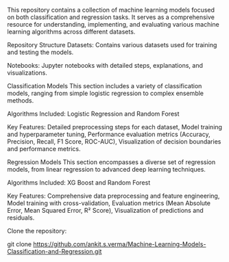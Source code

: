 This repository contains a collection of machine learning models focused on both classification and regression tasks. It serves as a comprehensive resource for understanding, implementing, and evaluating various machine learning algorithms across different datasets.


Repository Structure
Datasets: Contains various datasets used for training and testing the models.

Notebooks: Jupyter notebooks with detailed steps, explanations, and visualizations.


Classification Models
This section includes a variety of classification models, ranging from simple logistic regression to complex ensemble methods.

Algorithms Included:
Logistic Regression and Random Forest

Key Features:
Detailed preprocessing steps for each dataset, 
Model training and hyperparameter tuning, 
Performance evaluation metrics (Accuracy, Precision, Recall, F1 Score, ROC-AUC), 
Visualization of decision boundaries and performance metrics.


Regression Models
This section encompasses a diverse set of regression models, from linear regression to advanced deep learning techniques.

Algorithms Included:
XG Boost and Random Forest

Key Features:
Comprehensive data preprocessing and feature engineering, 
Model training with cross-validation, 
Evaluation metrics (Mean Absolute Error, Mean Squared Error, R² Score), 
Visualization of predictions and residuals.


Clone the repository:

git clone https://github.com/ankit.s.verma/Machine-Learning-Models-Classification-and-Regression.git
